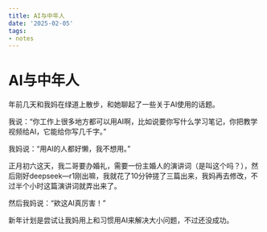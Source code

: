 ```yaml
---
title: AI与中年人
date: '2025-02-05'
tags:
- notes
---
```


# AI与中年人

年前几天和我妈在绿道上散步，和她聊起了一些关于AI使用的话题。

我说：“你工作上很多地方都可以用AI啊，比如说要你写什么学习笔记，你把教学视频给AI，它能给你写几千字。”

我妈说：“用AI的人都好懒，我不想用。”

正月初六这天，我二哥要办婚礼，需要一份主婚人的演讲词（是叫这个吗？），然后刚好deepseek—r1刚出嘛，我就花了10分钟搓了三篇出来，我妈再去修改，不过半个小时这篇演讲词就弄出来了。

然后我妈说：“欸这AI真厉害！”

新年计划是尝试让我妈用上和习惯用AI来解决大小问题，不过还没成功。

